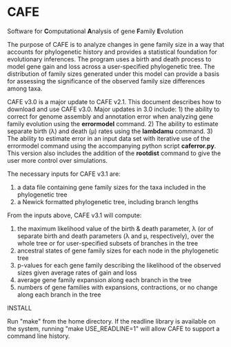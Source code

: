 # CAFE

Software for **C**omputational **A**nalysis of gene **F**amily **E**volution

The purpose of CAFE is to analyze changes in gene family size in a way that 
accounts for phylogenetic history and provides a statistical foundation for 
evolutionary inferences. The program uses a birth and death process to model gene 
gain and loss across a user-specified phylogenetic tree. The distribution of family 
sizes generated under this model can provide a basis for assessing the significance 
of the observed family size differences among taxa.

CAFE v3.0 is a major update to CAFE v2.1. This document describes how to 
download and use CAFE v3.0. Major updates in 3.0 include: 1) the ability to correct 
for genome assembly and annotation error when analyzing gene family evolution 
using the **errormodel** command. 2) The ability to estimate separate birth (λ) and 
death (μ) rates using the **lambdamu** command. 3) The ability to estimate error in 
an input data set with iterative use of the errormodel command using the 
accompanying python script **caferror.py**. This version also includes the addition of the **rootdist** command to give the user more control over simulations.

The necessary inputs for CAFE v3.1 are:
1.  a data file containing gene family sizes for the taxa included in the 
phylogenetic tree
2.  a Newick formatted phylogenetic tree, including branch lengths

From the inputs above, CAFE v3.1 will compute:
1.  the maximum likelihood value of the birth & death parameter, λ (or of 
separate birth and death parameters (λ and μ, respectively), over the whole 
tree or for user-specified subsets of branches in the tree
1.  ancestral states of gene family sizes for each node in the phylogenetic tree
1.  p-values for each gene family describing the likelihood of the observed sizes 
given average rates of gain and loss
1.  average gene family expansion along each branch in the tree
1.  numbers of gene families with expansions, contractions, or no change
along each branch in the tree

INSTALL

Run "make" from the home directory. If the readline library is available on the system, running
"make USE_READLINE=1" will allow CAFE to support a command line history.

